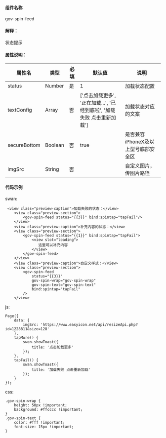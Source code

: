 #### 组件名称
gov-spin-feed

#### 解释：
状态提示

#### 属性说明：
|属性名 | 类型 | 必填 | 默认值 |说明 |
|---|---|---|---|---|
|status |Number |是|1|加载状态配置|
|textConfig |Array |否|[&#39;点击加载更多&#39;, &#39;正在加载...&#39;, &#39;已经到底啦&#39;, &#39;加载失败 点击重新加载&#39;]|加载状态对应的文案|
|secureBottom |Boolean |否|true|是否兼容iPhoneX及以上型号底部安全区|
|imgSrc |String |否||自定义图片，传图片路径|

#### 代码示例
swan:
```
 <view class="preview-caption">加载失败的状态：</view>
    <view class="preview-section">
        <gov-spin-feed status="{{3}}" bind:spintap="tapFail"/>
    </view>
    <view class="preview-caption">补充内容的状态：</view>
    <view class="preview-section">
        <gov-spin-feed status="{{1}}" bind:spintap="tapFail">
            <view slot="loading">
               这里可以补充内容
            </view>
        </gov-spin-feed>
    </view>
    <view class="preview-caption">自定义样式：</view>
    <view class="preview-section">
        <gov-spin-feed
            status="{{3}}"
            gov-spin-wrap="gov-spin-wrap"
            gov-spin-text="gov-spin-text"
            bind:spintap="tapFail"
        />
    </view>
```
js:
```
Page({
    data: {
        imgSrc: 'https://www.easyicon.net/api/resizeApi.php?id=1228811&size=128'
    },
    tapMore() {
        swan.showToast({
            title: '点击加载更多'
        });
    },
    tapFail() {
        swan.showToast({
            title: '加载失败 点击重新加载'
        });
    }
});
```
css:
```
.gov-spin-wrap {
    height: 50px !important;
    background: #ffcccc !important;
}
.gov-spin-text {
    color: #fff !important;
    font-size: 15px !important;
}
```